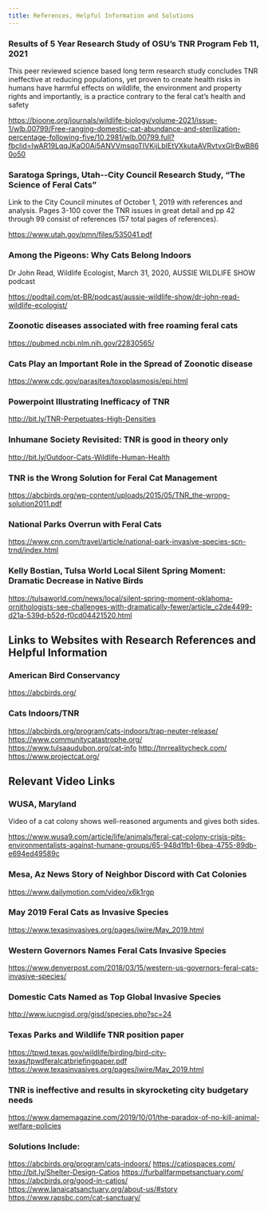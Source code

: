 ```yaml
---
title: References, Helpful Information and Solutions
---
```


### Results of 5 Year Research Study of OSU’s TNR Program Feb 11, 2021

This peer reviewed science based long term research study concludes TNR ineffective at reducing populations, yet proven to create health risks in humans have harmful effects on wildlife, the environment and property rights and importantly, is a practice contrary to the feral cat’s health and safety

https://bioone.org/journals/wildlife-biology/volume-2021/issue-1/wlb.00799/Free-ranging-domestic-cat-abundance-and-sterilization-percentage-following-five/10.2981/wlb.00799.full?fbclid=IwAR19LqqJKaO0Ai5ANVVmsqoTIVKijLbIEtVXkutaAVRvtvxGlrBwB860o50

### Saratoga Springs, Utah--City Council Research Study, “The Science of Feral Cats”

Link to the City Council minutes of October 1, 2019 with references and analysis. Pages 3-100 cover the TNR issues in great detail and pp 42 through 99 consist of references (57
total pages of references).

https://www.utah.gov/pmn/files/535041.pdf

### Among the Pigeons: Why Cats Belong Indoors

Dr John Read, Wildlife Ecologist, March 31, 2020, AUSSIE WILDLIFE SHOW podcast

https://podtail.com/pt-BR/podcast/aussie-wildlife-show/dr-john-read-wildlife-ecologist/

### Zoonotic diseases associated with free roaming feral cats

https://pubmed.ncbi.nlm.nih.gov/22830565/

### Cats Play an Important Role in the Spread of Zoonotic disease

https://www.cdc.gov/parasites/toxoplasmosis/epi.html

### Powerpoint Illustrating Inefficacy of TNR

http://bit.ly/TNR-Perpetuates-High-Densities
### Inhumane Society Revisited: TNR is good in theory only

http://bit.ly/Outdoor-Cats-Wildlife-Human-Health

### TNR is the Wrong Solution for Feral Cat Management

https://abcbirds.org/wp-content/uploads/2015/05/TNR_the-wrong-solution2011.pdf

### National Parks Overrun with Feral Cats

https://www.cnn.com/travel/article/national-park-invasive-species-scn-trnd/index.html

### Kelly Bostian, Tulsa World Local Silent Spring Moment: Dramatic Decrease in Native Birds

https://tulsaworld.com/news/local/silent-spring-moment-oklahoma-ornithologists-see-challenges-with-dramatically-fewer/article_c2de4499-d21a-539d-b52d-f0cd04421520.html

## Links to Websites with Research References and Helpful Information

### American Bird Conservancy

https://abcbirds.org/

### Cats Indoors/TNR

https://abcbirds.org/program/cats-indoors/trap-neuter-release/
https://www.communitycatastrophe.org/
https://www.tulsaaudubon.org/cat-info
http://tnrrealitycheck.com/
https://www.projectcat.org/

## Relevant Video Links

### WUSA, Maryland

Video of a cat colony shows well-reasoned arguments and gives both sides.

https://www.wusa9.com/article/life/animals/feral-cat-colony-crisis-pits-environmentalists-against-humane-groups/65-948d1fb1-6bea-4755-89db-e694ed49589c

### Mesa, Az News Story of Neighbor Discord with Cat Colonies

https://www.dailymotion.com/video/x6k1rgp

### May 2019 Feral Cats as Invasive Species

https://www.texasinvasives.org/pages/iwire/May_2019.html

### Western Governors Names Feral Cats Invasive Species

https://www.denverpost.com/2018/03/15/western-us-governors-feral-cats-invasive-species/

### Domestic Cats Named as Top Global Invasive Species

http://www.iucngisd.org/gisd/species.php?sc=24

### Texas Parks and Wildlife TNR position paper

https://tpwd.texas.gov/wildlife/birding/bird-city-texas/tpwdferalcatbriefingpaper.pdf
https://www.texasinvasives.org/pages/iwire/May_2019.html

### TNR is ineffective and results in skyrocketing city budgetary needs

https://www.damemagazine.com/2019/10/01/the-paradox-of-no-kill-animal-welfare-policies

### Solutions Include:

https://abcbirds.org/program/cats-indoors/
https://catiospaces.com/
http://bit.ly/Shelter-Design-Catios
https://furballfarmpetsanctuary.com/ 
https://abcbirds.org/good-in-catios/
https://www.lanaicatsanctuary.org/about-us/#story
https://www.rapsbc.com/cat-sanctuary/
